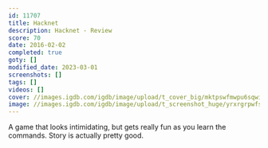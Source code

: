 ```yaml
---
id: 11707
title: Hacknet
description: Hacknet - Review
score: 70
date: 2016-02-02
completed: true
goty: []
modified_date: 2023-03-01
screenshots: []
tags: []
videos: []
cover: //images.igdb.com/igdb/image/upload/t_cover_big/mktpswfmwpu6sqwieuqm.jpg
image: //images.igdb.com/igdb/image/upload/t_screenshot_huge/yrxrgrpwfsr8z0jkng4m.jpg
---
```

A game that looks intimidating, but gets really fun as you learn the commands. Story is actually pretty good.